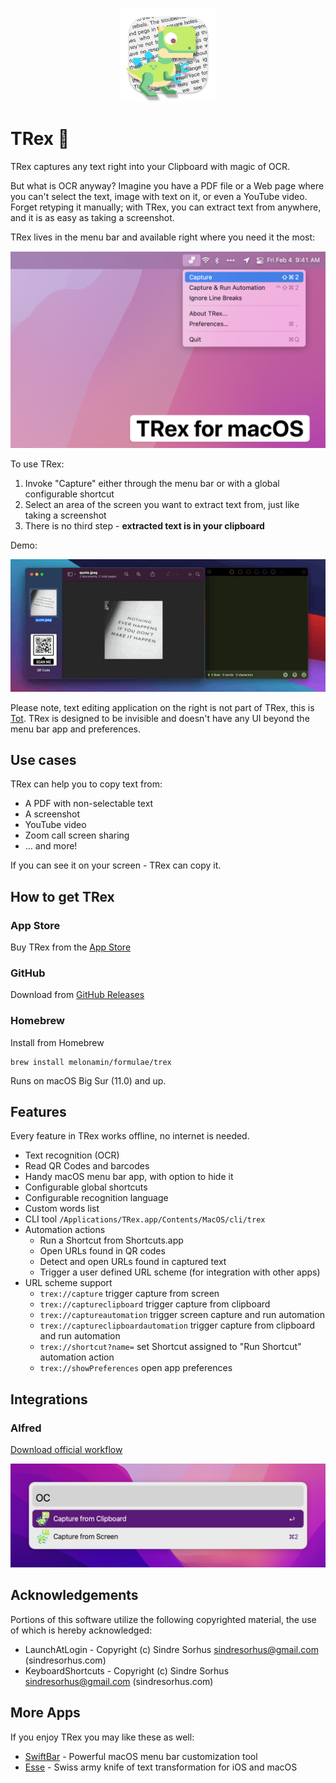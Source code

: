 <p align="center">
 <img width="155" height="150" alt="TRex Logo" src="Resources/logo.png">
</p>

# TRex 🦖

TRex captures any text right into your Clipboard with magic of OCR. 

But what is OCR anyway? Imagine you have a PDF file or a Web page where you can't select the text, image with text on it, or even a YouTube video. Forget retyping it manually; with TRex, you can extract text from anywhere, and it is as easy as taking a screenshot.

TRex lives in the menu bar and available right where you need it the most:

![TRex](Resources/screenshot.png)

To use TRex:
1. Invoke "Capture" either through the menu bar or with a global configurable shortcut
2. Select an area of the screen you want to extract text from, just like taking a screenshot
3. There is no third step - **extracted text is in your clipboard**

Demo:

![Demo](Resources/demo.gif)

Please note, text editing application on the right is not part of TRex, this is [Tot](https://tot.rocks). 
TRex is designed to be invisible and doesn't have any UI beyond the menu bar app and preferences. 

## Use cases
TRex can help you to copy text from:
- A PDF with non-selectable text
- A screenshot
- YouTube video
- Zoom call screen sharing
- ... and more!

If you can see it on your screen - TRex can copy it.

## How to get TRex
### App Store
Buy TRex from the [App Store](https://apps.apple.com/us/app/trex-easy-ocr/id1554515538)

### GitHub
Download from [GitHub Releases](https://github.com/amebalabs/TRex/releases/latest)

### Homebrew
Install from Homebrew

```
brew install melonamin/formulae/trex
```

Runs on macOS Big Sur (11.0) and up.

## Features

Every feature in TRex works offline, no internet is needed.

- Text recognition (OCR)
- Read QR Codes and barcodes
- Handy macOS menu bar app, with option to hide it
- Configurable global shortcuts
- Configurable recognition language
- Custom words list
- CLI tool `/Applications/TRex.app/Contents/MacOS/cli/trex`
- Automation actions
  - Run a Shortcut from Shortcuts.app
  - Open URLs found in QR codes
  - Detect and open URLs found in captured text
  - Trigger a user defined URL scheme (for integration with other apps)
- URL scheme support 
  - `trex://capture` trigger capture from screen
  - `trex://captureclipboard` trigger capture from clipboard
  - `trex://captureautomation` trigger screen capture and run automation
  - `trex://captureclipboardautomation` trigger capture from clipboard and run automation
  - `trex://shortcut?name=` set Shortcut assigned to "Run Shortcut" automation action
  - `trex://showPreferences` open app preferences

## Integrations

### Alfred

[Download official workflow](https://github.com/amebalabs/TRex/raw/main/Resources/TRex.alfredworkflow)

![TRex](Resources/alfred.png)

## Acknowledgements 

Portions of this software utilize the following copyrighted material, the use of which is hereby acknowledged:
 - LaunchAtLogin - Copyright (c) Sindre Sorhus <sindresorhus@gmail.com> (sindresorhus.com)
 - KeyboardShortcuts  - Copyright (c) Sindre Sorhus <sindresorhus@gmail.com> (sindresorhus.com)

## More Apps

If you enjoy TRex you may like these as well:
* [SwiftBar](https://github.com/swiftbar/SwiftBar) - Powerful macOS menu bar customization tool
* [Esse](https://github.com/amebalabs/Esse) - Swiss army knife of text transformation for iOS and macOS
